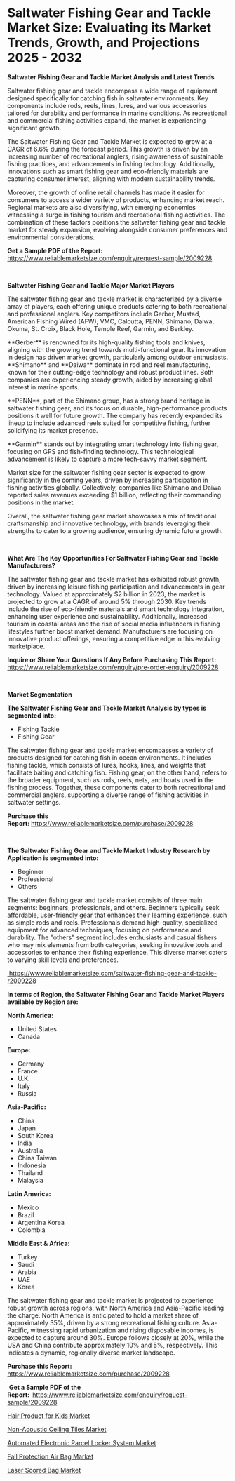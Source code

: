 <p><h1>Saltwater Fishing Gear and Tackle Market Size: Evaluating its Market Trends, Growth, and Projections 2025 - 2032</h1></p><p><strong>Saltwater Fishing Gear and Tackle Market Analysis and Latest Trends</strong></p>
<p><p>Saltwater fishing gear and tackle encompass a wide range of equipment designed specifically for catching fish in saltwater environments. Key components include rods, reels, lines, lures, and various accessories tailored for durability and performance in marine conditions. As recreational and commercial fishing activities expand, the market is experiencing significant growth.</p><p>The Saltwater Fishing Gear and Tackle Market is expected to grow at a CAGR of 6.6% during the forecast period. This growth is driven by an increasing number of recreational anglers, rising awareness of sustainable fishing practices, and advancements in fishing technology. Additionally, innovations such as smart fishing gear and eco-friendly materials are capturing consumer interest, aligning with modern sustainability trends. </p><p>Moreover, the growth of online retail channels has made it easier for consumers to access a wider variety of products, enhancing market reach. Regional markets are also diversifying, with emerging economies witnessing a surge in fishing tourism and recreational fishing activities. The combination of these factors positions the saltwater fishing gear and tackle market for steady expansion, evolving alongside consumer preferences and environmental considerations.</p></p>
<p><strong>Get a Sample PDF of the Report:&nbsp;</strong> <a href="https://www.reliablemarketsize.com/enquiry/request-sample/2009228?utm_campaign=2095&utm_medium=2&utm_source=Github&utm_content=ia&utm_term=06042025&utm_id=saltwater-fishing-gear-and-tackle">https://www.reliablemarketsize.com/enquiry/request-sample/2009228</a></p>
<p>&nbsp;</p>
<p><strong>Saltwater Fishing Gear and Tackle Major Market Players</strong></p>
<p><p>The saltwater fishing gear and tackle market is characterized by a diverse array of players, each offering unique products catering to both recreational and professional anglers. Key competitors include Gerber, Mustad, American Fishing Wired (AFW), VMC, Calcutta, PENN, Shimano, Daiwa, Okuma, St. Croix, Black Hole, Temple Reef, Garmin, and Berkley.</p><p>**Gerber** is renowned for its high-quality fishing tools and knives, aligning with the growing trend towards multi-functional gear. Its innovation in design has driven market growth, particularly among outdoor enthusiasts. **Shimano** and **Daiwa** dominate in rod and reel manufacturing, known for their cutting-edge technology and robust product lines. Both companies are experiencing steady growth, aided by increasing global interest in marine sports.</p><p>**PENN**, part of the Shimano group, has a strong brand heritage in saltwater fishing gear, and its focus on durable, high-performance products positions it well for future growth. The company has recently expanded its lineup to include advanced reels suited for competitive fishing, further solidifying its market presence. </p><p>**Garmin** stands out by integrating smart technology into fishing gear, focusing on GPS and fish-finding technology. This technological advancement is likely to capture a more tech-savvy market segment.</p><p>Market size for the saltwater fishing gear sector is expected to grow significantly in the coming years, driven by increasing participation in fishing activities globally. Collectively, companies like Shimano and Daiwa reported sales revenues exceeding $1 billion, reflecting their commanding positions in the market.</p><p>Overall, the saltwater fishing gear market showcases a mix of traditional craftsmanship and innovative technology, with brands leveraging their strengths to cater to a growing audience, ensuring dynamic future growth.</p></p>
<p>&nbsp;</p>
<p><strong>What Are The Key Opportunities For Saltwater Fishing Gear and Tackle Manufacturers?</strong></p>
<p><p>The saltwater fishing gear and tackle market has exhibited robust growth, driven by increasing leisure fishing participation and advancements in gear technology. Valued at approximately $2 billion in 2023, the market is projected to grow at a CAGR of around 5% through 2030. Key trends include the rise of eco-friendly materials and smart technology integration, enhancing user experience and sustainability. Additionally, increased tourism in coastal areas and the rise of social media influencers in fishing lifestyles further boost market demand. Manufacturers are focusing on innovative product offerings, ensuring a competitive edge in this evolving marketplace.</p></p>
<p><strong>Inquire or Share Your Questions If Any Before Purchasing This Report:</strong> <a href="https://www.reliablemarketsize.com/enquiry/pre-order-enquiry/2009228?utm_campaign=2095&utm_medium=2&utm_source=Github&utm_content=ia&utm_term=06042025&utm_id=saltwater-fishing-gear-and-tackle">https://www.reliablemarketsize.com/enquiry/pre-order-enquiry/2009228</a></p>
<p>&nbsp;</p>
<p><strong>Market Segmentation</strong></p>
<p><strong>The Saltwater Fishing Gear and Tackle Market Analysis by types is segmented into:</strong></p>
<p><ul><li>Fishing Tackle</li><li>Fishing Gear</li></ul></p>
<p><p>The saltwater fishing gear and tackle market encompasses a variety of products designed for catching fish in ocean environments. It includes fishing tackle, which consists of lures, hooks, lines, and weights that facilitate baiting and catching fish. Fishing gear, on the other hand, refers to the broader equipment, such as rods, reels, nets, and boats used in the fishing process. Together, these components cater to both recreational and commercial anglers, supporting a diverse range of fishing activities in saltwater settings.</p></p>
<p><strong>Purchase this Report:&nbsp;</strong><a href="https://www.reliablemarketsize.com/purchase/2009228?utm_campaign=2095&utm_medium=2&utm_source=Github&utm_content=ia&utm_term=06042025&utm_id=saltwater-fishing-gear-and-tackle">https://www.reliablemarketsize.com/purchase/2009228</a></p>
<p>&nbsp;</p>
<p><strong>The Saltwater Fishing Gear and Tackle Market Industry Research by Application is segmented into:</strong></p>
<p><ul><li>Beginner</li><li>Professional</li><li>Others</li></ul></p>
<p><p>The saltwater fishing gear and tackle market consists of three main segments: beginners, professionals, and others. Beginners typically seek affordable, user-friendly gear that enhances their learning experience, such as simple rods and reels. Professionals demand high-quality, specialized equipment for advanced techniques, focusing on performance and durability. The "others" segment includes enthusiasts and casual fishers who may mix elements from both categories, seeking innovative tools and accessories to enhance their fishing experience. This diverse market caters to varying skill levels and preferences.</p></p>
<p><a href="https://www.reliablemarketsize.com/saltwater-fishing-gear-and-tackle-r2009228?utm_campaign=2095&utm_medium=2&utm_source=Github&utm_content=ia&utm_term=06042025&utm_id=saltwater-fishing-gear-and-tackle">&nbsp;https://www.reliablemarketsize.com/saltwater-fishing-gear-and-tackle-r2009228</a></p>
<p><strong>In terms of Region, the Saltwater Fishing Gear and Tackle Market Players available by Region are:</strong></p>
<p>
    <p> <strong> North America: </strong>
        <ul>
            <li>United States</li>
            <li>Canada</li>
        </ul>
        </p> 
    <p> <strong> Europe: </strong>
        <ul>
            <li>Germany</li>
            <li>France</li>
            <li>U.K.</li>
            <li>Italy</li>
            <li>Russia</li>
        </ul>
        </p> 
    <p> <strong> Asia-Pacific: </strong>
        <ul>
            <li>China</li>
            <li>Japan</li>
            <li>South Korea</li>
            <li>India</li>
            <li>Australia</li>
            <li>China Taiwan</li>
            <li>Indonesia</li>
            <li>Thailand</li>
            <li>Malaysia</li>
        </ul>
        </p> 
    <p> <strong> Latin America: </strong>
        <ul>
            <li>Mexico</li>
            <li>Brazil</li>
            <li>Argentina Korea</li>
            <li>Colombia</li>
        </ul>
        </p> 
    <p> <strong> Middle East & Africa: </strong>
        <ul>
            <li>Turkey</li>
            <li>Saudi</li>
            <li>Arabia</li>
            <li>UAE</li>
            <li>Korea</li>
        </ul>
    </p>
    </p>
<p><p>The saltwater fishing gear and tackle market is projected to experience robust growth across regions, with North America and Asia-Pacific leading the charge. North America is anticipated to hold a market share of approximately 35%, driven by a strong recreational fishing culture. Asia-Pacific, witnessing rapid urbanization and rising disposable incomes, is expected to capture around 30%. Europe follows closely at 20%, while the USA and China contribute approximately 10% and 5%, respectively. This indicates a dynamic, regionally diverse market landscape.</p></p>
<p><strong>Purchase this Report: </strong><a href="https://www.reliablemarketsize.com/purchase/2009228?utm_campaign=2095&utm_medium=2&utm_source=Github&utm_content=ia&utm_term=06042025&utm_id=saltwater-fishing-gear-and-tackle">https://www.reliablemarketsize.com/purchase/2009228</a></p>
<p>&nbsp;<strong>Get a Sample PDF of the Report:&nbsp;&nbsp;</strong><a href="https://www.reliablemarketsize.com/enquiry/request-sample/2009228?utm_campaign=2095&utm_medium=2&utm_source=Github&utm_content=ia&utm_term=06042025&utm_id=saltwater-fishing-gear-and-tackle">https://www.reliablemarketsize.com/enquiry/request-sample/2009228</a></p>
<p><strong></strong></p>
<p><p><a href="https://github.com/tandyorandby/Market-Research-Report-List-1/blob/main/hair-product-for-kids-market.md?utm_campaign=2095&utm_medium=2&utm_source=Github&utm_content=ia&utm_term=06042025&utm_id=saltwater-fishing-gear-and-tackle">Hair Product for Kids Market</a></p><p><a href="https://github.com/estaykaleslo/Market-Research-Report-List-1/blob/main/non-acoustic-ceiling-tiles-market.md?utm_campaign=2095&utm_medium=2&utm_source=Github&utm_content=ia&utm_term=06042025&utm_id=saltwater-fishing-gear-and-tackle">Non-Acoustic Ceiling Tiles Market</a></p><p><a href="https://github.com/parthplagaf6/Market-Research-Report-List-1/blob/main/automated-electronic-parcel-locker-system-market.md?utm_campaign=2095&utm_medium=2&utm_source=Github&utm_content=ia&utm_term=06042025&utm_id=saltwater-fishing-gear-and-tackle">Automated Electronic Parcel Locker System Market</a></p><p><a href="https://github.com/janskudiony/Market-Research-Report-List-1/blob/main/fall-protection-air-bag-market.md?utm_campaign=2095&utm_medium=2&utm_source=Github&utm_content=ia&utm_term=06042025&utm_id=saltwater-fishing-gear-and-tackle">Fall Protection Air Bag Market</a></p><p><a href="https://github.com/abararybar2x/Market-Research-Report-List-1/blob/main/laser-scored-bag-market.md?utm_campaign=2095&utm_medium=2&utm_source=Github&utm_content=ia&utm_term=06042025&utm_id=saltwater-fishing-gear-and-tackle">Laser Scored Bag Market</a></p></p>